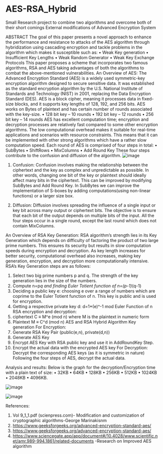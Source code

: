 # AES-RSA_Hybrid
Small Research project to combine two algorithms and overcome both of their short comings
External modifications of Advanced Encryption System      

ABSTRACT
The goal of this paper presents a novel approach to enhance the performance and resistance to attacks of the AES algorithm through hybridization using cascading encryption and tackle problems in the algorithm which makes it susceptible such as:
•	Weak Key generation
•	Insufficient Key Lengths
•	Weak Random Generator
•	Weak Key Exchange Protocols
This paper proposes a scheme that incorporates two famous algorithms, RSA and AES taking advantages of both the algorithms to combat the above-mentioned vulnerabilities. 
An Overview of AES:
The Advanced Encryption Standard (AES) is a widely used symmetric-key encryption algorithm designed to secure sensitive data. It was established as the standard encryption algorithm by the U.S. National Institute of Standards and Technology (NIST) in 2001, replacing the Data Encryption Standard (DES). AES is a block cipher, meaning it processes data in fixed-size blocks, and it supports key lengths of 128, 192, and 256 bits. AES works on Bytes of plaintext and has certain number of rounds associated with the key-size.
•	128 bit key – 10 rounds
•	192 bit key – 12 rounds
•	256 bit key – 14 rounds
AES has excellent computation time; encryption and decryption processes are relatively fast compared to some other encryption algorithms. The low computational overhead makes it suitable for real-time applications and scenarios with resource constraints. This means that it can be implemented with other strong algorithms which have a rather slow computation speed.
Each round of AES is comprised of four steps in total:
•	SubBytes
•	ShiftRows
•	MixColumns
•	Add Round Key
These four steps contribute to the confusion and diffusion of the algorithm.
![image](https://github.com/DhruvPawar22/AES-RSA_Hybrid/assets/90130789/8b77a0c6-e982-4298-9a41-2022b1f81ec0)

1.	Confusion: Confusion involves making the relationship between the ciphertext and the key as complex and unpredictable as possible. In other words, changing one bit of the key or plaintext should ideally affect many bits in the ciphertext. This can be improved by modifying SubBytes and Add Round Key.
In SubBytes we can improve the implementation of S-boxes by adding computations(using non-linear functions) or a larger size box.
	
2.	Diffusion: Diffusion involves spreading the influence of a single input or key bit across many output or ciphertext bits. The objective is to ensure that each bit of the output depends on multiple bits of the input. 
All the four steps occur in a single round, except the last round which does not contain MixColumns.
 
An Overview of RSA Key Generation:
RSA algorithm’s strength lies in its Key Generation which depends on difficulty of factoring the product of two large prime numbers. This ensures its security but results in slow computation speeds during encryption and decryption. As key length increases for better security, computational overhead also increases, making key generation, encryption, and decryption more computationally intensive. 
RSA’s Key Generation steps are as follows:
1.	Select two big prime numbers p and q. The strength of the key generation lies in the size of the numbers.
2.	Compute n=p*q and finding Euler Totient function of n=(p-1)*(q-1)
3.	Deciding a public key e: choosing e over a range of numbers which are coprime to the Euler Totient function of n. This key is public and is used for encryption.
4.	Getting a respective private key d: d=1*(e)^-1 mod Euler Function of n
RSA encryption and decryption:
1.	ciphertext C ≡ M^e (mod n) where M is the plaintext in numeric form
2.	Plaintext M ≡ C^d (mod n)
AES and RSA Hybrid Algorithm Key generation
For Encryption:
1.	Generate RSA Key Pair (public(e,n), private(d,n))
2.	Generate AES Key
3.	Encrypt AES Key with RSA public key and use it in AddRoundKey Step.
4.	Encrypt the actual data with the encrypted AES key
      For Decryption:
Decrypt the corresponding AES keys (as it is symmetric in nature) Following the four steps of AES, decrypt the actual data.
 


Analysis and results:
Below is the graph for the decryption/Encryption time with a plain text of size:
•	32KB
•	64KB
•	128KB
•	256KB
•	512KB
•	1024KB
•	2048KB
•	4096KB. 
 
![image](https://github.com/DhruvPawar22/AES-RSA_Hybrid/assets/90130789/21a27cd3-1d7d-435a-b620-c8ae7e1c9142)

![image](https://github.com/DhruvPawar22/AES-RSA_Hybrid/assets/90130789/11f246f3-fbf4-4b95-992b-1b78249ba9a1)

 
References:
1.	Vol 9_1_1.pdf (scienpress.com)- Modification and customization of cryptographic algorithms-George Marinakisnm
2.	https://www.geeksforgeeks.org/advanced-encryption-standard-aes/
3.	https://www.geeksforgeeks.org/advanced-encryption-standard-aes/
4.	https://www.sciencegate.app/app/document#/10.4028/www.scientific.net/amr.989-994.1861/related-documents -Research on Improved AES algorithm

